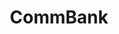 ---
facebook: https://facebook.com/commonwealthbank
instagram: http://instagram.com/commbank
linkedin: https://linkedin.com/company/commonwealthbank
logohandle: commbankcomau
sort: commbank
title: CommBank
twitter: https://x.com/commbank
website: https://www.commbank.com.au/
youtube: https://youtube.com/c/commbank
---